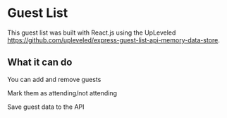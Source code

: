 # Guest List

This guest list was built with React.js using the UpLeveled https://github.com/upleveled/express-guest-list-api-memory-data-store.

## What it can do

You can add and remove guests

Mark them as attending/not attending

Save guest data to the API
